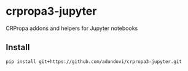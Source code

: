# crpropa3-jupyter
CRPropa addons and helpers for Jupyter notebooks

## Install

    pip install git+https://github.com/adundovi/crpropa3-jupyter.git
